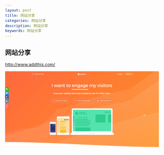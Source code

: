 ```yaml
---
layout: post
title: 网站分享
categories: 网站分享
description: 网站分享
keywords: 网站分享
---
```




## 网站分享

http://www.addthis.com/

![](/images/posts/14986195696552.jpg)


